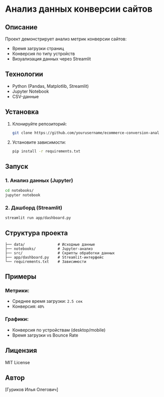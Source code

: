 # Анализ данных конверсии сайтов  

## Описание  
Проект демонстрирует анализ метрик конверсии сайтов:  
- Время загрузки страниц  
- Конверсия по типу устройств  
- Визуализация данных через Streamlit  

## Технологии  
- Python (Pandas, Matplotlib, Streamlit)  
- Jupyter Notebook  
- CSV-данные  

## Установка  
1. Клонируйте репозиторий:  
   ```bash
   git clone https://github.com/yourusername/ecommerce-conversion-analysis.git
   ```  
2. Установите зависимости:  
   ```bash
   pip install -r requirements.txt
   ```  

## Запуск  
### 1. Анализ данных (Jupyter)  
```bash
cd notebooks/
jupyter notebook
```  

### 2. Дашборд (Streamlit)  
```bash
streamlit run app/dashboard.py
```  

## Структура проекта  
```
├── data/               # Исходные данные  
├── notebooks/          # Jupyter-анализ  
├── src/                # Скрипты обработки данных  
├── app/dashboard.py    # Streamlit-интерфейс  
└── requirements.txt    # Зависимости  
```  

## Примеры  
### Метрики:  
- Среднее время загрузки: `2.5 сек`  
- Конверсия: `40%`  

### Графики:  
- Конверсия по устройствам (desktop/mobile)  
- Время загрузки vs Bounce Rate  

## Лицензия  
MIT License  

## Автор  
[Гуриков Илья Олегович]  
